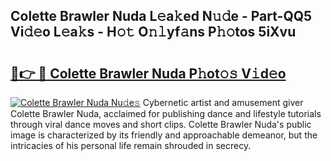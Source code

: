 ## Colette Brawler Nuda L𝚎a𝚔ed N𝚞𝚍e - Part-QQ5 Vi𝚍𝚎o L𝚎a𝚔s - H𝚘𝚝 O𝚗𝚕yf𝚊ns P𝚑𝚘tos 5iXvu

# <h2><a href="http://kfa9uh1.oniu.top/?m=Colette+Brawler+Nuda">🔗👉 🔴 Colette Brawler Nuda P𝚑ot𝚘𝚜 V𝚒d𝚎o</a></h2>

[![Colette Brawler Nuda Nu𝚍e𝚜](https://i.imgur.com/0qMVB7G.gif)](http://kfa9uh1.oniu.top/?m=Colette+Brawler+Nuda)
Cybernetic artist and amusement giver Colette Brawler Nuda, acclaimed for publishing dance and lifestyle tutorials through viral dance moves and short clips. Colette Brawler Nuda's public image is characterized by its friendly and approachable demeanor, but the intricacies of his personal life remain shrouded in secrecy.  
